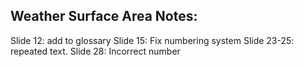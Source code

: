 ## Weather Surface Area Notes:

Slide 12: add to glossary
Slide 15: Fix numbering system
Slide 23-25: repeated text.
Slide 28: Incorrect number